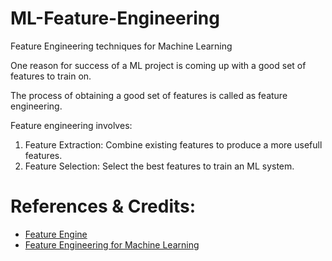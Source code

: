 # ML-Feature-Engineering
Feature Engineering techniques for Machine Learning

One reason for success of a ML project is coming up with a good set of features to train on. 

The process of obtaining a good set of features is called as feature engineering.

Feature engineering involves:

1. Feature Extraction: Combine existing features to produce a more usefull features.
2. Feature Selection: Select the best features to train an ML system.

# References & Credits:
- [Feature Engine](https://feature-engine.readthedocs.io/en/1.2.x/)
- [Feature Engineering for Machine Learning](https://www.udemy.com/feature-engineering-for-machine-learning)




